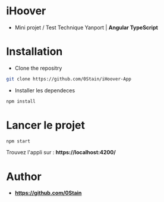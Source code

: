 # iHoover
* Mini projet / Test Technique Yanport | **Angular TypeScript**

# Installation

* Clone the repositry
```bash
git clone https://github.com/0Stain/iHoover-App
```

* Installer les dependeces

```bash
npm install
```

# Lancer le projet

```bash
npm start
```

Trouvez l'appli sur :
**https://localhost:4200/**

# Author

* **https://github.com/0Stain**
